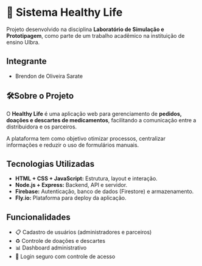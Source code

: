 # 💊 Sistema Healthy Life

Projeto desenvolvido na disciplina **Laboratório de Simulação e Prototipagem**, como parte de um trabalho acadêmico na instituição de ensino Ulbra.

## Integrante
- Brendon de Oliveira Sarate

## 🛠Sobre o Projeto
O **Healthy Life** é uma aplicação web para gerenciamento de **pedidos, doações e descartes de medicamentos**, facilitando a comunicação entre a distribuidora e os parceiros.

A plataforma tem como objetivo otimizar processos, centralizar informações e reduzir o uso de formulários manuais.

## Tecnologias Utilizadas
- **HTML + CSS + JavaScript:** Estrutura, layout e interação.
- **Node.js + Express:** Backend, API e servidor.
- **Firebase:** Autenticação, banco de dados (Firestore) e armazenamento.
- **Fly.io:** Plataforma para deploy da aplicação.

## Funcionalidades
- 📋 Cadastro de usuários (administradores e parceiros)
- ♻️ Controle de doações e descartes
- 📊 Dashboard administrativo
- 🔐 Login seguro com controle de acesso
